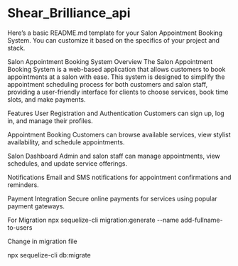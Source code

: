 # Shear_Brilliance_api

Here’s a basic README.md template for your Salon Appointment Booking System. You can customize it based on the specifics of your project and stack.

Salon Appointment Booking System
Overview
The Salon Appointment Booking System is a web-based application that allows customers to book appointments at a salon with ease. This system is designed to simplify the appointment scheduling process for both customers and salon staff, providing a user-friendly interface for clients to choose services, book time slots, and make payments.

Features
User Registration and Authentication
Customers can sign up, log in, and manage their profiles.

Appointment Booking
Customers can browse available services, view stylist availability, and schedule appointments.

Salon Dashboard
Admin and salon staff can manage appointments, view schedules, and update service offerings.

Notifications
Email and SMS notifications for appointment confirmations and reminders.

Payment Integration
Secure online payments for services using popular payment gateways.
 
For Migration 
npx sequelize-cli migration:generate --name add-fullname-to-users

Change in migration file

npx sequelize-cli db:migrate
